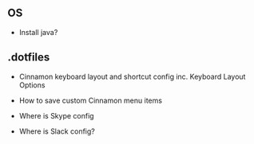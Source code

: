 
OS
---------------

-   Install java?

.dotfiles
---------------

-   Cinnamon keyboard layout and shortcut config inc. Keyboard Layout Options

-   How to save custom Cinnamon menu items

-   Where is Skype config

-   Where is Slack config?
